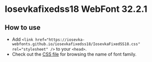 # Iosevkafixedss18 WebFont 32.2.1

## How to use

- Add `<link href="https://iosevka-webfonts.github.io/iosevkafixedss18/IosevkaFixedSS18.css" rel="stylesheet" />` to your `<head>`.
- Check out the [CSS file](./IosevkaFixedSS18.css) for browsing the name of font family.
